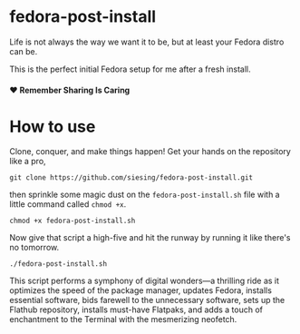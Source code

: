 # fedora-post-install
Life is not always the way we want it to be, but at least your Fedora distro can be.

This is the perfect initial Fedora setup for me after a fresh install.

#### :heart: Remember Sharing Is Caring

# How to use
Clone, conquer, and make things happen! Get your hands on the repository like a pro,
```console
git clone https://github.com/siesing/fedora-post-install.git
```
then sprinkle some magic dust on the `fedora-post-install.sh` file with a little command called `chmod +x`.

```console
chmod +x fedora-post-install.sh
```

Now give that script a high-five and hit the runway by running it like there's no tomorrow.
```console
./fedora-post-install.sh
```

This script performs a symphony of digital wonders—a thrilling ride as it optimizes the speed of the package manager, updates Fedora, installs essential software, bids farewell to the unnecessary software, sets up the Flathub repository, installs must-have Flatpaks, and adds a touch of enchantment to the Terminal with the mesmerizing neofetch.
